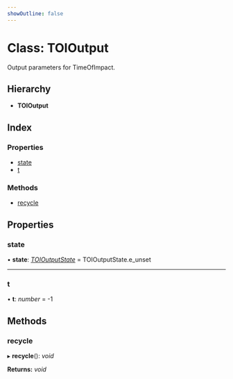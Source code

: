 ```yaml
---
showOutline: false
---
```


# Class: TOIOutput

Output parameters for TimeOfImpact.

## Hierarchy

* **TOIOutput**

## Index

### Properties

* [state](/api/classes/toioutput#state)
* [t](/api/classes/toioutput#t)

### Methods

* [recycle](/api/classes/toioutput#recycle)

## Properties

###  state

• **state**: *[TOIOutputState](/api/enums/toioutputstate)* = TOIOutputState.e_unset

___

###  t

• **t**: *number* = -1

## Methods

###  recycle

▸ **recycle**(): *void*

**Returns:** *void*
